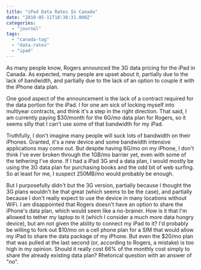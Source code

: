 ```yaml
---
title: "iPad Data Rates In Canada"
date: "2010-05-11T18:38:31.000Z"
categories: 
  - "journal"
tags: 
  - "canada-tag"
  - "data-rates"
  - "ipad"
---
```


As many people know, Rogers announced the 3G data pricing for the iPad in Canada. As expected, many people are upset about it, partially due to the lack of bandwidth, and partially due to the lack of an option to couple it with the iPhone data plan.

One good aspect of the announcement is the lack of a contract required for the data portion for the iPad. I for one am sick of locking myself into multiyear contracts, and think it's a step in the right direction. That said, I am currently paying $30/month for the 6G/mo data plan for Rogers, so it seems silly that I can't use some of that bandwidth for my iPad.

Truthfully, I don't imagine many people will suck lots of bandwidth on their iPhones. Granted, it's a new device and some bandwidth intensive applications may come out. But despite having 6G/mo on my iPhone, I don't think I've ever broken through the 1GB/mo barrier yet, even with some of the tethering I've done. If I had a iPad 3G and a data plan, I would mostly be using the 3G data plan for purchasing books and the odd bit of web surfing. So at least for me, I suspect 250MB/mo would probably be enough.

But I purposefully didn't but the 3G version, partially because I thought the 3G plans wouldn't be that great (which seems to be the case), and partially because I don't really expect to use the device in many locations without WiFi. I am disappointed that Rogers doesn't have an option to share the iPhone's data plan, which would seem like a no-brainer. How is it that I'm allowed to tether my laptop to it (which I consider a much more data hungry device), but am not given the ability to connect my iPad to it? I'd probably be willing to fork out $10/mo on a cell phone plan for a SIM that would allow my iPad to share the data package of my iPhone. But even the $20/mo plan that was pulled at the last second (or, according to Rogers, a mistake) is too high in my opinion. Should it really cost 66% of the monthly cost simply to share the already existing data plan? Rhetorical question with an answer of "no".
